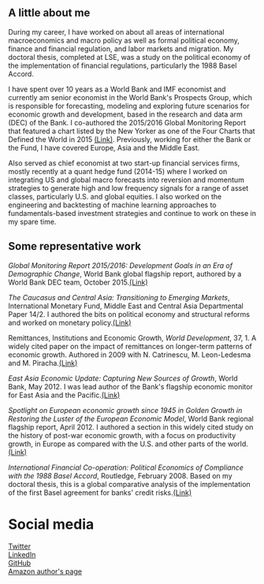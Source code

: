 ## A little about me

During my career, I have worked on about all areas of international macroeconomics and macro policy as well as formal political economy, finance and financial regulation, and labor markets and migration. My doctoral thesis, completed at LSE, was a study on the political economy of the implementation of financial regulations, particularly the 1988 Basel Accord.

I have spent over 10 years as a World Bank and IMF economist and currently am senior economist in the World Bank's Prospects Group, which is responsible for forecasting, modeling and exploring future scenarios for economic growth and development, based in the research and data arm (DEC) of the Bank. I co-authored the 2015/2016 Global Monitoring Report that featured a chart listed by the New Yorker as one of the Four Charts that Defined the World in 2015 [(Link)](http://goo.gl/0gRo9B). Previously, working for either the Bank or the Fund, I have covered Europe, Asia and the Middle East.

Also served as chief economist at two start-up financial services firms, mostly recently at a quant hedge fund (2014-15) where I worked on integrating US and global macro forecasts into reversion and momentum strategies to generate high and low frequency signals for a range of asset classes, particularly U.S. and global equities. I also worked on the engineering and backtesting of machine learning approaches to fundamentals-based investment strategies and continue to work on these in my spare time.

## Some representative work

*Global Monitoring Report 2015/2016: Development Goals in an Era of Demographic Change*, World Bank global flagship report, authored by a World Bank DEC team, October 2015.[(Link)](http://www.worldbank.org/gmr)

*The Caucasus and Central Asia: Transitioning to Emerging Markets*, International Monetary Fund, Middle East and Central Asia Departmental Paper 14/2. I authored the bits on political economy and structural reforms and worked on monetary policy.[(Link)](https://www.imf.org/external/pubs/ft/dp/2014/1402mcd.pdf)

Remittances, Institutions and Economic Growth, *World Development*, 37, 1. A widely cited paper on the impact of remittances on longer-term patterns of economic growth. Authored in 2009 with N. Catrinescu, M. Leon-Ledesma and M. Piracha.[(Link)](https://ideas.repec.org/a/eee/wdevel/v37y2009i1p81-92.html)

*East Asia Economic Update: Capturing New Sources of Growth*, World Bank, May 2012. I was lead author of the Bank's flagship economic monitor for East Asia and the Pacific.[(Link)](http://siteresources.worldbank.org/INTEAPHALFYEARLYUPDATE/Resources/550192-1337701176079/eap-update-may-2012-full-report.pdf)

*Spotlight on European economic growth since 1945 in Golden Growth in Restoring the Luster of the European Economic Model*, World Bank regional flagship report, April 2012. I authored a section in this widely cited study on the history of post-war economic growth, with a focus on productivity growth, in Europe as compared with the U.S. and other parts of the world.[(Link)](http://www.worldbank.org/en/region/eca/publication/golden-growth)

*International Financial Co-operation: Political Economics of Compliance with the 1988 Basel Accord*, Routledge, February 2008. Based on my doctoral thesis, this is a global comparative analysis of the implementation of the first Basel agreement for banks' credit risks.[(Link)](https://www.amazon.com/International-Financial-Co-Operation-Political-Compliance-ebook/dp/B001QEQR0G)

# Social media
[Twitter](https://twitter.com/brycequillin)  
[LinkedIn](http://www.linkedin.com/in/brycequillin)  
[GitHub](https://github.com/bquillin12)  
[Amazon author's page](https://www.amazon.com/Bryce-Quillin/e/B001JSCH6W)  


